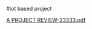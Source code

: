 #iot based project

[A PROJECT REVIEW-23333.pdf](https://github.com/bharathgithub913/bharath/files/14241150/A.PROJECT.REVIEW-23333.pdf)
